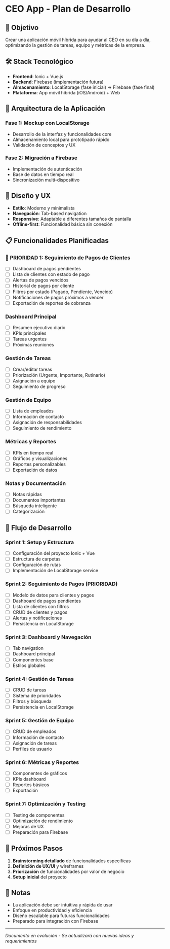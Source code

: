 # CEO App - Plan de Desarrollo

## 🎯 Objetivo

Crear una aplicación móvil híbrida para ayudar al CEO en su día a día, optimizando la gestión de tareas, equipo y métricas de la empresa.

## 🛠 Stack Tecnológico

- **Frontend**: Ionic + Vue.js
- **Backend**: Firebase (implementación futura)
- **Almacenamiento**: LocalStorage (fase inicial) → Firebase (fase final)
- **Plataforma**: App móvil híbrida (iOS/Android) + Web

## 📱 Arquitectura de la Aplicación

### Fase 1: Mockup con LocalStorage

- Desarrollo de la interfaz y funcionalidades core
- Almacenamiento local para prototipado rápido
- Validación de conceptos y UX

### Fase 2: Migración a Firebase

- Implementación de autenticación
- Base de datos en tiempo real
- Sincronización multi-dispositivo

## 🎨 Diseño y UX

- **Estilo**: Moderno y minimalista
- **Navegación**: Tab-based navigation
- **Responsive**: Adaptable a diferentes tamaños de pantalla
- **Offline-first**: Funcionalidad básica sin conexión

## 📋 Funcionalidades Planificadas

### 🎯 PRIORIDAD 1: Seguimiento de Pagos de Clientes

- [ ] Dashboard de pagos pendientes
- [ ] Lista de clientes con estado de pago
- [ ] Alertas de pagos vencidos
- [ ] Historial de pagos por cliente
- [ ] Filtros por estado (Pagado, Pendiente, Vencido)
- [ ] Notificaciones de pagos próximos a vencer
- [ ] Exportación de reportes de cobranza

### Dashboard Principal

- [ ] Resumen ejecutivo diario
- [ ] KPIs principales
- [ ] Tareas urgentes
- [ ] Próximas reuniones

### Gestión de Tareas

- [ ] Crear/editar tareas
- [ ] Priorización (Urgente, Importante, Rutinario)
- [ ] Asignación a equipo
- [ ] Seguimiento de progreso

### Gestión de Equipo

- [ ] Lista de empleados
- [ ] Información de contacto
- [ ] Asignación de responsabilidades
- [ ] Seguimiento de rendimiento

### Métricas y Reportes

- [ ] KPIs en tiempo real
- [ ] Gráficos y visualizaciones
- [ ] Reportes personalizables
- [ ] Exportación de datos

### Notas y Documentación

- [ ] Notas rápidas
- [ ] Documentos importantes
- [ ] Búsqueda inteligente
- [ ] Categorización

## 🔄 Flujo de Desarrollo

### Sprint 1: Setup y Estructura

- [ ] Configuración del proyecto Ionic + Vue
- [ ] Estructura de carpetas
- [ ] Configuración de rutas
- [ ] Implementación de LocalStorage service

### Sprint 2: Seguimiento de Pagos (PRIORIDAD)

- [ ] Modelo de datos para clientes y pagos
- [ ] Dashboard de pagos pendientes
- [ ] Lista de clientes con filtros
- [ ] CRUD de clientes y pagos
- [ ] Alertas y notificaciones
- [ ] Persistencia en LocalStorage

### Sprint 3: Dashboard y Navegación

- [ ] Tab navigation
- [ ] Dashboard principal
- [ ] Componentes base
- [ ] Estilos globales

### Sprint 4: Gestión de Tareas

- [ ] CRUD de tareas
- [ ] Sistema de prioridades
- [ ] Filtros y búsqueda
- [ ] Persistencia en LocalStorage

### Sprint 5: Gestión de Equipo

- [ ] CRUD de empleados
- [ ] Información de contacto
- [ ] Asignación de tareas
- [ ] Perfiles de usuario

### Sprint 6: Métricas y Reportes

- [ ] Componentes de gráficos
- [ ] KPIs dashboard
- [ ] Reportes básicos
- [ ] Exportación

### Sprint 7: Optimización y Testing

- [ ] Testing de componentes
- [ ] Optimización de rendimiento
- [ ] Mejoras de UX
- [ ] Preparación para Firebase

## 🚀 Próximos Pasos

1. **Brainstorming detallado** de funcionalidades específicas
2. **Definición de UX/UI** y wireframes
3. **Priorización** de funcionalidades por valor de negocio
4. **Setup inicial** del proyecto

## 📝 Notas

- La aplicación debe ser intuitiva y rápida de usar
- Enfoque en productividad y eficiencia
- Diseño escalable para futuras funcionalidades
- Preparado para integración con Firebase

---

_Documento en evolución - Se actualizará con nuevas ideas y requerimientos_
